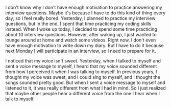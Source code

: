 I don't know why I don't have enough motivation to practice answering my interview questions. Maybe it's because I have to do this kind of thing every day, so I feel really bored. Yesterday, I planned to practice my interview questions, but in the end, I spent that time practicing my coding skills instead. When I woke up today, I decided to spend some time practicing about 10 interview questions. However, after waking up, I just wanted to lounge around at home and watch some videos. Right now, I don't even have enough motivation to write down my diary. But I have to do it because next Monday I will participate in an interview, so I need to prepare for it.


I noticed that my voice isn't sweet. Yesterday, when I talked to myself and sent a voice message to myself, I heard that my voice sounded different from how I perceived it when I was talking to myself. In previous years, I thought my voice was sweet, and I could sing to myself, and I thought the songs sounded pretty good. But when I sent a voice message to myself and listened to it, it was really different from what I had in mind. So I just realized that maybe other people hear a different voice from the one I hear when I talk to myself.


